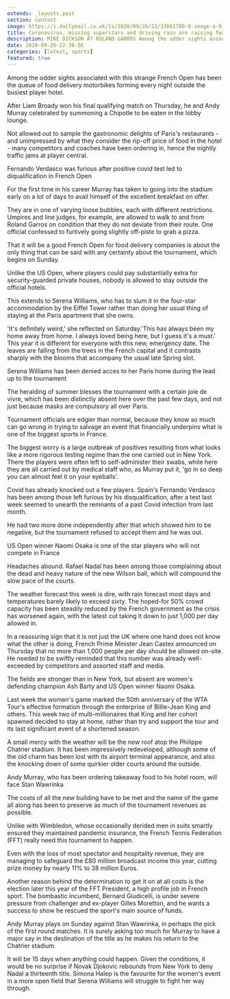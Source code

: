 ```yaml
---
extends: _layouts.post
section: content
image: https://i.dailymail.co.uk/1s/2020/09/26/22/33661780-0-image-a-9_1601154273623.jpg 
title: Coronavirus, missing superstars and driving rain are raising fears of farce at the French Open  
description: MIKE DICKSON AT ROLAND GARROS Among the odder sights associated with this French Open has been the queue of food delivery motorbikes forming outside the player hotel. 
date: 2020-09-26-22-36-56 
categories: [latest, sports] 
featured: true 
--- 
```

Among the odder sights associated with this strange French Open has been the queue of food delivery motorbikes forming every night outside the busiest player hotel.

After Liam Broady won his final qualifying match on Thursday, he and Andy Murray celebrated by summoning a Chipotle to be eaten in the lobby lounge.

Not allowed out to sample the gastronomic delights of Paris's restaurants - and unimpressed by what they consider the rip-off price of food in the hotel - many competitors and coaches have been ordering in, hence the nightly traffic jams at player central. 

Fernando Verdasco was furious after positive covid test led to diqualification in French Open

For the first time in his career Murray has taken to going into the stadium early on a lot of days to avail himself of the excellent breakfast on offer.

They are in one of varying loose bubbles, each with different restrictions. Umpires and line judges, for example, are allowed to walk to and from Roland Garros on condition that they do not deviate from their route. One official confessed to furtively going slightly off-piste to grab a pizza.

That it will be a good French Open for food delivery companies is about the only thing that can be said with any certainty about the tournament, which begins on Sunday.

Unlike the US Open, where players could pay substantially extra for security-guarded private houses, nobody is allowed to stay outside the official hotels.

This extends to Serena Williams, who has to slum it in the four-star accommodation by the Eiffel Tower rather than doing her usual thing of staying at the Paris apartment that she owns.

'It's definitely weird,' she reflected on Saturday.'This has always been my home away from home. I always loved being here, but I guess it's a must.' This year it is different for everyone with this new, emergency date. The leaves are falling from the trees in the French capital and it contrasts sharply with the blooms that accompany the usual late Spring slot.

Serena Williams has been denied acces to her Paris home during the lead up to the tournament

The heralding of summer blesses the tournament with a certain joie de vivre, which has been distinctly absent here over the past few days, and not just because masks are compulsory all over Paris.

Tournament officials are edgier than normal, because they know so much can go wrong in trying to salvage an event that financially underpins what is one of the biggest sports in France.

The biggest worry is a large outbreak of positives resulting from what looks like a more rigorous testing regime than the one carried out in New York. There the players were often left to self-administer their swabs, while here they are all carried out by medical staff who, as Murray put it, 'go in so deep you can almost feel it on your eyeballs'.

Covid has already knocked out a few players. Spain's Fernando Verdasco has been among those left furious by his disqualification, after a test last week seemed to unearth the remnants of a past Covid infection from last month.

He had two more done independently after that which showed him to be negative, but the tournament refused to accept them and he was out.

US Open winner Naomi Osaka is one of the star players who will not compete in France

Headaches abound. Rafael Nadal has been among those complaining about the dead and heavy nature of the new Wilson ball, which will compound the slow pace of the courts.

The weather forecast this week is dire, with rain forecast most days and temperatures barely likely to exceed sixty. The hoped-for 50% crowd capacity has been steadily reduced by the French government as the crisis has worsened again, with the latest cut taking it down to just 1,000 per day allowed in.

In a reassuring sign that it is not just the UK where one hand does not know what the other is doing, French Prime Minister Jean Castex announced on Thursday that no more than 1,000 people per day should be allowed on-site. He needed to be swiftly reminded that this number was already well-exceeded by competitors and assorted staff and media.

The fields are stronger than in New York, but absent are women's defending champion Ash Barty and US Open winner Naomi Osaka.

Last week the women's game marked the 50th anniversary of the WTA Tour's effective formation through the enterprise of Billie-Jean King and others. This week two of multi-millionaires that King and her cohort spawned decided to stay at home, rather than try and support the tour and its last significant event of a shortened season.

A small mercy with the weather will be the new roof atop the Philippe Chatrier stadium. It has been impressively redeveloped, although some of the old charm has been lost with its airport terminal appearance, and also the knocking down of some quirkier older courts around the outside.

Andy Murray, who has been ordering takeaway food to his hotel room, will face Stan Wawrinka

The costs of all the new building have to be met and the name of the game all along has been to preserve as much of the tournament revenues as possible.

Unlike with Wimbledon, whose occasionally derided men in suits smartly ensured they maintained pandemic insurance, the French Tennis Federation (FFT) really need this tournament to happen.

Even with the loss of most spectator and hospitality revenue, they are managing to safeguard the £80 million broadcast income this year, cutting prize money by nearly 11% to 38 million Euros.

Another reason behind the determination to get it on at all costs is the election later this year of the FFT President, a high profile job in French sport. The bombastic incumbent, Bernard Giudicelli, is under severe pressure from challenger and ex-player Gilles Moretton, and he wants a success to show he rescued the sport's main source of funds.

Andy Murray plays on Sunday against Stan Wawrinka, in perhaps the pick of the first round matches. It is surely asking too much for Murray to have a major say in the destination of the title as he makes his return to the Chatrier stadium.

It will be 15 days when anything could happen. Given the conditions, it would be no surprise if Novak Djokovic rebounds from New York to deny Nadal a thirteenth title. Simona Halep is the favourite for the women's event in a more open field that Serena Williams will struggle to fight her way through.

